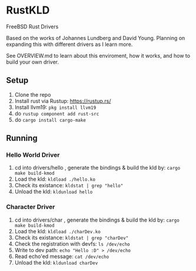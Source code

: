 # RustKLD
FreeBSD Rust Drivers

Based on the works of Johannes Lundberg and David Young. 
Planning on expanding this with different drivers as I learn more.

See OVERVIEW.md to learn about this enviroment, how it works, and how to build your own driver.

## Setup
1. Clone the repo
2. Install rust via Rustup: https://rustup.rs/
3. Install llvm19: ```pkg install llvm19```
4. do ```rustup component add rust-src```
5. do ```cargo install cargo-make``` 

## Running
### Hello World Driver
1. cd into drivers/hello , generate the bindings & build the kld by: ```cargo make build-kmod``` 
2. Load the kld: ```kldload ./hello.ko```
3. Check its existance: ```kldstat | grep "hello"```
4. Unload the kld: ```kldunload hello```

### Character Driver
1. cd into drivers/char , generate the bindings & build the kld by: ```cargo make build-kmod``` 
2. Load the kld: ```kldload ./charDev.ko``` 
3. Check its existance: ```kldstat | grep "charDev"```
4. Check the registration with devfs: ```ls /dev/echo```
5. Write to dev path: ```echo "Hello :D" > /dev/echo```
6. Read echo'ed message: ```cat /dev/echo```
7. Unload the kld: ```kldunload charDev```
